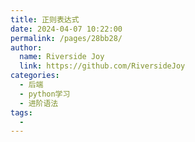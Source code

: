 ```yaml
---
title: 正则表达式
date: 2024-04-07 10:22:00
permalink: /pages/28bb28/
author:
  name: Riverside Joy
  link: https://github.com/RiversideJoy
categories:
  - 后端
  - python学习
  - 进阶语法
tags:
  - 
---
```

